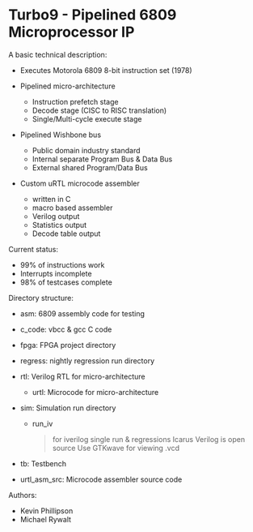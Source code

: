 # Turbo9 - Pipelined 6809 Microprocessor IP

A basic technical description:
 - Executes Motorola 6809 8-bit instruction set (1978)

 - Pipelined micro-architecture
   * Instruction prefetch stage
   * Decode stage (CISC to RISC translation)
   * Single/Multi-cycle execute stage

 - Pipelined Wishbone bus
   * Public domain industry standard
   * Internal separate Program Bus & Data Bus
   * External shared Program/Data Bus

 - Custom uRTL microcode assembler
   * written in C
   * macro based assembler
   * Verilog output
   * Statistics output
   * Decode table output

Current status:
 - 99% of instructions work
 - Interrupts incomplete
 - 98% of testcases complete

Directory structure:
 - asm: 6809 assembly code for testing

 - c_code: vbcc & gcc C code

 - fpga: FPGA project directory

 - regress: nightly regression run directory

 - rtl: Verilog RTL for micro-architecture
   * urtl: Microcode for micro-architecture

 - sim: Simulation run directory
   * run_iv
     > for iverilog single run & regressions
     > Icarus Verilog is open source
     > Use GTKwave for viewing .vcd

 - tb: Testbench

 - urtl_asm_src: Microcode assembler source code

Authors:
 - Kevin Phillipson
 - Michael Rywalt

